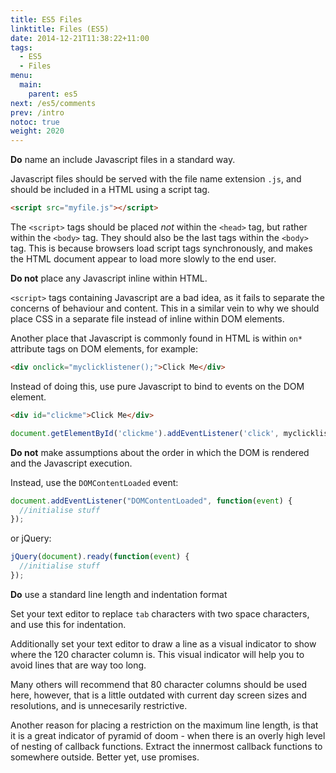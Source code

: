 ```yaml
---
title: ES5 Files
linktitle: Files (ES5)
date: 2014-12-21T11:38:22+11:00
tags:
  - ES5
  - Files
menu:
  main:
    parent: es5
next: /es5/comments
prev: /intro
notoc: true
weight: 2020
---
```


**Do** name an include Javascript files in a standard way.

Javascript files should be served with the file name extension `.js`,
and should be included in a HTML using a script tag.

```html
<script src="myfile.js"></script>
```

The `<script>` tags should be placed *not* within the `<head>` tag,
but rather within the `<body>` tag.
They should also be the last tags within the `<body>` tag.
This is because browsers load script tags synchronously,
and makes the HTML document appear to load more slowly to the end user.

**Do not** place any Javascript inline within HTML.

`<script>` tags containing Javascript are a bad idea,
as it fails to separate the concerns of behaviour and content.
This in a similar vein to why we should place CSS in a separate
file instead of inline within DOM elements.

Another place that Javascript is commonly found in HTML
is within `on*` attribute tags on DOM elements,
for example:

```html
<div onclick="myclicklistener();">Click Me</div>
```

Instead of doing this, use pure Javascript to bind to events on the DOM element.

```html
<div id="clickme">Click Me</div>
```

```javascript
document.getElementById('clickme').addEventListener('click', myclicklistener);
```

**Do not** make assumptions about the order in which the DOM is rendered
and the Javascript execution.

Instead, use the `DOMContentLoaded` event:

```javascript
document.addEventListener("DOMContentLoaded", function(event) { 
  //initialise stuff
});
```

or jQuery:

```javascript
jQuery(document).ready(function(event) { 
  //initialise stuff
});
```

**Do** use a standard line length and indentation format

Set your text editor to replace `tab` characters with two space characters,
and use this for indentation.

Additionally set your text editor to draw a line as a visual indicator
to show where the 120 character column is.
This visual indicator will help you to avoid lines that are way too long.

Many others will recommend that 80 character columns should be used here,
however, that is a little outdated with current day screen sizes and resolutions,
and is unnecesarily restrictive.

Another reason for placing a restriction on the maximum line length,
is that it is a great indicator of pyramid of doom -
when there is an overly high level of nesting of callback functions.
Extract the innermost callback functions to somewhere outside.
Better yet, use promises.

